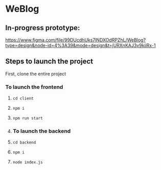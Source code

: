 # WeBlog
## In-progress prototype: 
https://www.figma.com/file/99DUcdhUks7lNDXOdRPZhL/WeBlog?type=design&node-id=4%3A39&mode=design&t=jURXnKAJ3v9kiiRx-1

## Steps to launch the project
First, clone the entire project

### To launch the frontend 
1. `cd client`
2. `npm i`
3. `npm run start`

4. ### To launch the backend
5. `cd backend`
2. `npm i`
3. `node index.js`
